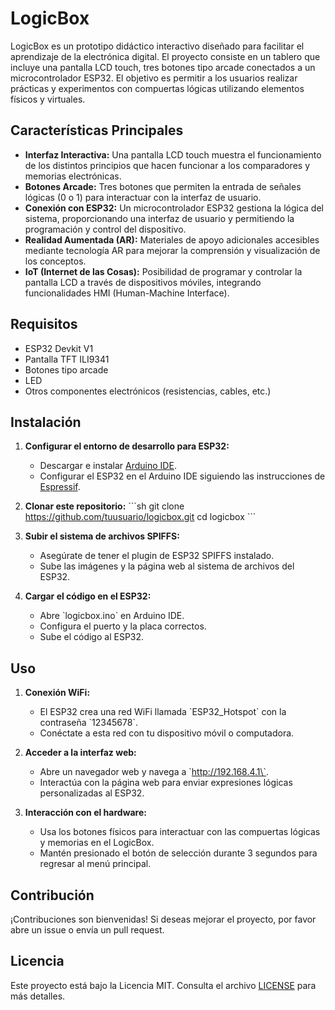 # LogicBox

LogicBox es un prototipo didáctico interactivo diseñado para facilitar el aprendizaje de la electrónica digital. El proyecto consiste en un tablero que incluye una pantalla LCD touch, tres botones tipo arcade conectados a un microcontrolador ESP32. El objetivo es permitir a los usuarios realizar prácticas y experimentos con compuertas lógicas utilizando elementos físicos y virtuales.

## Características Principales

- **Interfaz Interactiva:** Una pantalla LCD touch muestra el funcionamiento de los distintos principios que hacen funcionar a los comparadores y memorias electrónicas.
- **Botones Arcade:** Tres botones que permiten la entrada de señales lógicas (0 o 1) para interactuar con la interfaz de usuario.
- **Conexión con ESP32:** Un microcontrolador ESP32 gestiona la lógica del sistema, proporcionando una interfaz de usuario y permitiendo la programación y control del dispositivo.
- **Realidad Aumentada (AR):** Materiales de apoyo adicionales accesibles mediante tecnología AR para mejorar la comprensión y visualización de los conceptos.
- **IoT (Internet de las Cosas):** Posibilidad de programar y controlar la pantalla LCD a través de dispositivos móviles, integrando funcionalidades HMI (Human-Machine Interface).

## Requisitos

- ESP32 Devkit V1
- Pantalla TFT ILI9341
- Botones tipo arcade
- LED
- Otros componentes electrónicos (resistencias, cables, etc.)

## Instalación

1. **Configurar el entorno de desarrollo para ESP32:**
   - Descargar e instalar [Arduino IDE](https://www.arduino.cc/en/Main/Software).
   - Configurar el ESP32 en el Arduino IDE siguiendo las instrucciones de [Espressif](https://github.com/espressif/arduino-esp32#installation-instructions).

2. **Clonar este repositorio:**
   \`\`\`sh
   git clone https://github.com/tuusuario/logicbox.git
   cd logicbox
   \`\`\`

3. **Subir el sistema de archivos SPIFFS:**
   - Asegúrate de tener el plugin de ESP32 SPIFFS instalado.
   - Sube las imágenes y la página web al sistema de archivos del ESP32.

4. **Cargar el código en el ESP32:**
   - Abre \`logicbox.ino\` en Arduino IDE.
   - Configura el puerto y la placa correctos.
   - Sube el código al ESP32.

## Uso

1. **Conexión WiFi:**
   - El ESP32 crea una red WiFi llamada \`ESP32_Hotspot\` con la contraseña \`12345678\`.
   - Conéctate a esta red con tu dispositivo móvil o computadora.

2. **Acceder a la interfaz web:**
   - Abre un navegador web y navega a \`http://192.168.4.1\`.
   - Interactúa con la página web para enviar expresiones lógicas personalizadas al ESP32.

3. **Interacción con el hardware:**
   - Usa los botones físicos para interactuar con las compuertas lógicas y memorias en el LogicBox.
   - Mantén presionado el botón de selección durante 3 segundos para regresar al menú principal.

## Contribución

¡Contribuciones son bienvenidas! Si deseas mejorar el proyecto, por favor abre un issue o envía un pull request.

## Licencia

Este proyecto está bajo la Licencia MIT. Consulta el archivo [LICENSE](LICENSE) para más detalles.
